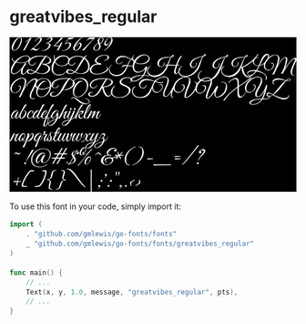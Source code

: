 # greatvibes_regular

![greatvibes_regular](greatvibes_regular.png)

To use this font in your code, simply import it:

```go
import (
	. "github.com/gmlewis/go-fonts/fonts"
	_ "github.com/gmlewis/go-fonts/fonts/greatvibes_regular"
)

func main() {
	// ...
	Text(x, y, 1.0, message, "greatvibes_regular", pts),
	// ...
}
```
